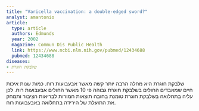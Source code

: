 ```yaml
---
title: "Varicella vaccination: a double-edged sword?"
analyst: amantonio
article:
  type: article
  authors: Edmunds
  year: 2002
  magazine: Commun Dis Public Health
  link: https://www.ncbi.nlm.nih.gov/pubmed/12434688
  pubmed: 12434688
diseases:
- שלבקת חוגרת
---
```


שלבקת חוגרת היא מחלה הרבה יותר קשה מאשר אבעבועות רוח. כמות שנות איכות חיים שמאבדים החולים בשלבקת חוגרת גבוהה פי 10 מאשר החולים אבעבועות רוח. לכן עליה בתחלואה בשלבקת חוגרת טומנת בחובה תוצאות חמורות לבריאות הציבור ותמחק את התועלת של הירידה בתחלואה באבעבועות רוח.
